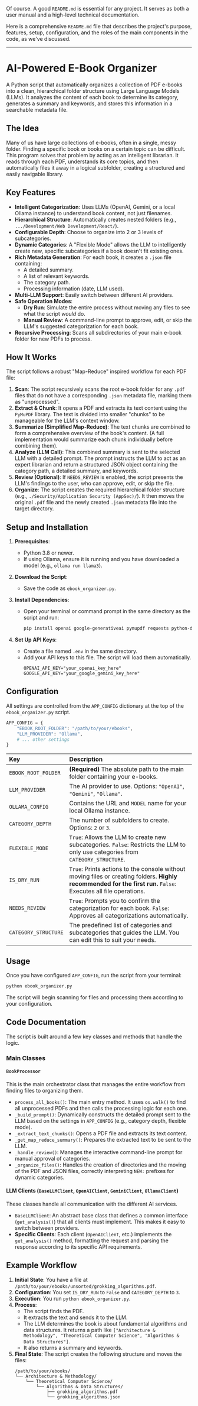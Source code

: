 Of course. A good `README.md` is essential for any project. It serves as both a user manual and a high-level technical documentation.

Here is a comprehensive `README.md` file that describes the project's purpose, features, setup, configuration, and the roles of the main components in the code, as we've discussed.

-----

# AI-Powered E-Book Organizer

A Python script that automatically organizes a collection of PDF e-books into a clean, hierarchical folder structure using Large Language Models (LLMs). It analyzes the content of each book to determine its category, generates a summary and keywords, and stores this information in a searchable metadata file.

## The Idea

Many of us have large collections of e-books, often in a single, messy folder. Finding a specific book or books on a certain topic can be difficult. This program solves that problem by acting as an intelligent librarian. It reads through each PDF, understands its core topics, and then automatically files it away in a logical subfolder, creating a structured and easily navigable library.

## Key Features

  - **Intelligent Categorization**: Uses LLMs (OpenAI, Gemini, or a local Ollama instance) to understand book content, not just filenames.
  - **Hierarchical Structure**: Automatically creates nested folders (e.g., `.../Development/Web Development/React/`).
  - **Configurable Depth**: Choose to organize into 2 or 3 levels of subcategories.
  - **Dynamic Categories**: A "Flexible Mode" allows the LLM to intelligently create new, specific subcategories if a book doesn't fit existing ones.
  - **Rich Metadata Generation**: For each book, it creates a `.json` file containing:
      - A detailed summary.
      - A list of relevant keywords.
      - The category path.
      - Processing information (date, LLM used).
  - **Multi-LLM Support**: Easily switch between different AI providers.
  - **Safe Operation Modes**:
      - **Dry Run**: Simulate the entire process without moving any files to see what the script *would* do.
      - **Manual Review**: A command-line prompt to approve, edit, or skip the LLM's suggested categorization for each book.
  - **Recursive Processing**: Scans all subdirectories of your main e-book folder for new PDFs to process.

## How It Works

The script follows a robust "Map-Reduce" inspired workflow for each PDF file:

1.  **Scan**: The script recursively scans the root e-book folder for any `.pdf` files that do not have a corresponding `.json` metadata file, marking them as "unprocessed".
2.  **Extract & Chunk**: It opens a PDF and extracts its text content using the `PyMuPDF` library. The text is divided into smaller "chunks" to be manageable for the LLM's context window.
3.  **Summarize (Simplified Map-Reduce)**: The text chunks are combined to form a comprehensive overview of the book's content. (A full implementation would summarize each chunk individually before combining them).
4.  **Analyze (LLM Call)**: This combined summary is sent to the selected LLM with a detailed prompt. The prompt instructs the LLM to act as an expert librarian and return a structured JSON object containing the category path, a detailed summary, and keywords.
5.  **Review (Optional)**: If `NEEDS_REVIEW` is enabled, the script presents the LLM's findings to the user, who can approve, edit, or skip the file.
6.  **Organize**: The script creates the required hierarchical folder structure (e.g., `./Security/Application Security (AppSec)/`). It then moves the original `.pdf` file and the newly created `.json` metadata file into the target directory.

## Setup and Installation

1.  **Prerequisites**:

      - Python 3.8 or newer.
      - If using Ollama, ensure it is running and you have downloaded a model (e.g., `ollama run llama3`).

2.  **Download the Script**:

      - Save the code as `ebook_organizer.py`.

3.  **Install Dependencies**:

      - Open your terminal or command prompt in the same directory as the script and run:
        ```bash
        pip install openai google-generativeai pymupdf requests python-dotenv
        ```

4.  **Set Up API Keys**:

      - Create a file named `.env` in the same directory.
      - Add your API keys to this file. The script will load them automatically.
        ```
        OPENAI_API_KEY="your_openai_key_here"
        GOOGLE_API_KEY="your_google_gemini_key_here"
        ```

## Configuration

All settings are controlled from the `APP_CONFIG` dictionary at the top of the `ebook_organizer.py` script.

```python
APP_CONFIG = {
    "EBOOK_ROOT_FOLDER": "/path/to/your/ebooks",
    "LLM_PROVIDER": "Ollama",
    # ... other settings
}
```

| Key | Description |
| :--- | :--- |
| `EBOOK_ROOT_FOLDER` | **(Required)** The absolute path to the main folder containing your e-books. |
| `LLM_PROVIDER` | The AI provider to use. Options: `"OpenAI"`, `"Gemini"`, `"Ollama"`. |
| `OLLAMA_CONFIG` | Contains the URL and `MODEL` name for your local Ollama instance. |
| `CATEGORY_DEPTH` | The number of subfolders to create. Options: `2` or `3`. |
| `FLEXIBLE_MODE` | `True`: Allows the LLM to create new subcategories. `False`: Restricts the LLM to only use categories from `CATEGORY_STRUCTURE`. |
| `IS_DRY_RUN` | `True`: Prints actions to the console without moving files or creating folders. **Highly recommended for the first run.** `False`: Executes all file operations. |
| `NEEDS_REVIEW` | `True`: Prompts you to confirm the categorization for each book. `False`: Approves all categorizations automatically. |
| `CATEGORY_STRUCTURE`| The predefined list of categories and subcategories that guides the LLM. You can edit this to suit your needs. |

## Usage

Once you have configured `APP_CONFIG`, run the script from your terminal:

```bash
python ebook_organizer.py
```

The script will begin scanning for files and processing them according to your configuration.

## Code Documentation

The script is built around a few key classes and methods that handle the logic.

### Main Classes

#### `BookProcessor`

This is the main orchestrator class that manages the entire workflow from finding files to organizing them.

  - `process_all_books()`: The main entry method. It uses `os.walk()` to find all unprocessed PDFs and then calls the processing logic for each one.
  - `_build_prompt()`: Dynamically constructs the detailed prompt sent to the LLM based on the settings in `APP_CONFIG` (e.g., category depth, flexible mode).
  - `_extract_text_chunks()`: Opens a PDF file and extracts its text content.
  - `_get_map_reduce_summary()`: Prepares the extracted text to be sent to the LLM.
  - `_handle_review()`: Manages the interactive command-line prompt for manual approval of categories.
  - `_organize_files()`: Handles the creation of directories and the moving of the PDF and JSON files, correctly interpreting `NEW:` prefixes for dynamic categories.

#### LLM Clients (`BaseLLMClient`, `OpenAIClient`, `GeminiClient`, `OllamaClient`)

These classes handle all communication with the different AI services.

  - `BaseLLMClient`: An abstract base class that defines a common interface (`get_analysis()`) that all clients must implement. This makes it easy to switch between providers.
  - **Specific Clients**: Each client (`OpenAIClient`, etc.) implements the `get_analysis()` method, formatting the request and parsing the response according to its specific API requirements.

## Example Workflow

1.  **Initial State**: You have a file at `/path/to/your/ebooks/unsorted/grokking_algorithms.pdf`.
2.  **Configuration**: You set `IS_DRY_RUN` to `False` and `CATEGORY_DEPTH` to `3`.
3.  **Execution**: You run `python ebook_organizer.py`.
4.  **Process**:
      - The script finds the PDF.
      - It extracts the text and sends it to the LLM.
      - The LLM determines the book is about fundamental algorithms and data structures. It returns a path like `["Architecture & Methodology", "Theoretical Computer Science", "Algorithms & Data Structures"]`.
      - It also returns a summary and keywords.
5.  **Final State**: The script creates the following structure and moves the files:
    ```
    /path/to/your/ebooks/
    └── Architecture & Methodology/
        └── Theoretical Computer Science/
            └── Algorithms & Data Structures/
                ├── grokking_algorithms.pdf
                └── grokking_algorithms.json
    ```
